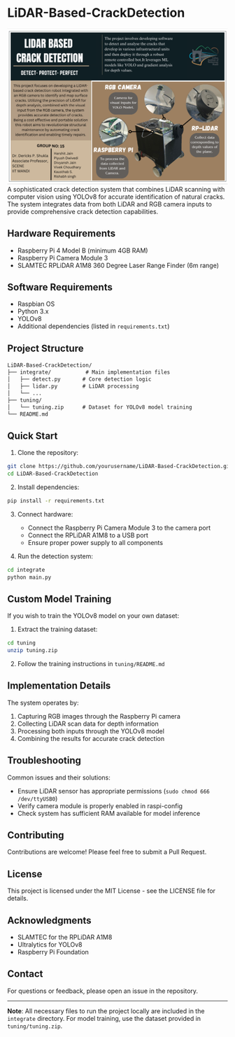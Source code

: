 # LiDAR-Based-CrackDetection
![Poster](LIDAR_BASED_CRACK_DETECTION.png)
A sophisticated crack detection system that combines LiDAR scanning with computer vision using YOLOv8 for accurate identification of natural cracks. The system integrates data from both LiDAR and RGB camera inputs to provide comprehensive crack detection capabilities.

## Hardware Requirements

- Raspberry Pi 4 Model B (minimum 4GB RAM)
- Raspberry Pi Camera Module 3
- SLAMTEC RPLiDAR A1M8 360 Degree Laser Range Finder (6m range)

## Software Requirements

- Raspbian OS
- Python 3.x
- YOLOv8
- Additional dependencies (listed in `requirements.txt`)

## Project Structure

```
LiDAR-Based-CrackDetection/
├── integrate/           # Main implementation files
│   ├── detect.py       # Core detection logic
│   ├── lidar.py        # LiDAR processing
│   └── ...
├── tuning/             
│   └── tuning.zip      # Dataset for YOLOv8 model training
└── README.md
```

## Quick Start

1. Clone the repository:
```bash
git clone https://github.com/yourusername/LiDAR-Based-CrackDetection.git
cd LiDAR-Based-CrackDetection
```

2. Install dependencies:
```bash
pip install -r requirements.txt
```

3. Connect hardware:
   - Connect the Raspberry Pi Camera Module 3 to the camera port
   - Connect the RPLiDAR A1M8 to a USB port
   - Ensure proper power supply to all components

4. Run the detection system:
```bash
cd integrate
python main.py
```

## Custom Model Training

If you wish to train the YOLOv8 model on your own dataset:

1. Extract the training dataset:
```bash
cd tuning
unzip tuning.zip
```

2. Follow the training instructions in `tuning/README.md`

## Implementation Details

The system operates by:
1. Capturing RGB images through the Raspberry Pi camera
2. Collecting LiDAR scan data for depth information
3. Processing both inputs through the YOLOv8 model
4. Combining the results for accurate crack detection

## Troubleshooting

Common issues and their solutions:
- Ensure LiDAR sensor has appropriate permissions (`sudo chmod 666 /dev/ttyUSB0`)
- Verify camera module is properly enabled in raspi-config
- Check system has sufficient RAM available for model inference

## Contributing

Contributions are welcome! Please feel free to submit a Pull Request.

## License

This project is licensed under the MIT License - see the LICENSE file for details.

## Acknowledgments

- SLAMTEC for the RPLiDAR A1M8
- Ultralytics for YOLOv8
- Raspberry Pi Foundation

## Contact

For questions or feedback, please open an issue in the repository.

---
**Note**: All necessary files to run the project locally are included in the `integrate` directory. For model training, use the dataset provided in `tuning/tuning.zip`.
